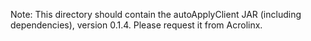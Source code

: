 Note: This directory should contain the autoApplyClient JAR (including dependencies),
version 0.1.4. Please request it from Acrolinx.

